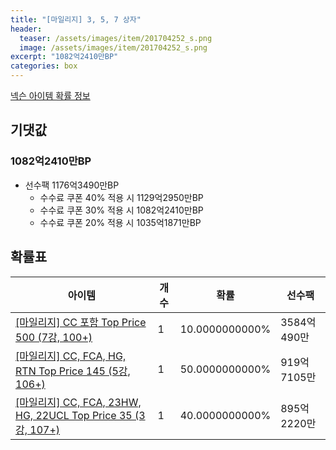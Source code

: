 ```yaml
---
title: "[마일리지] 3, 5, 7 상자"
header:
  teaser: /assets/images/item/201704252_s.png
  image: /assets/images/item/201704252_s.png
excerpt: "1082억2410만BP"
categories: box
---
```

[넥슨 아이템 확률 정보](http://iteminfo.nexon.com/probability/fco?sn=7512)

## 기댓값
### 1082억2410만BP
- 선수팩 1176억3490만BP
  - 수수료 쿠폰 40% 적용 시 1129억2950만BP
  - 수수료 쿠폰 30% 적용 시 1082억2410만BP
  - 수수료 쿠폰 20% 적용 시 1035억1871만BP


## 확률표

|아이템|개수|확률|선수팩|
|---|---|---|---|
|[[마일리지] CC 포함 Top Price 500 (7강, 100+)](/player/7496)|1|10.0000000000%|3584억490만|
|[[마일리지] CC, FCA, HG, RTN Top Price 145 (5강, 106+)](/player/7498)|1|50.0000000000%|919억7105만|
|[[마일리지] CC, FCA, 23HW, HG, 22UCL Top Price 35 (3강, 107+)](/player/7497)|1|40.0000000000%|895억2220만|
